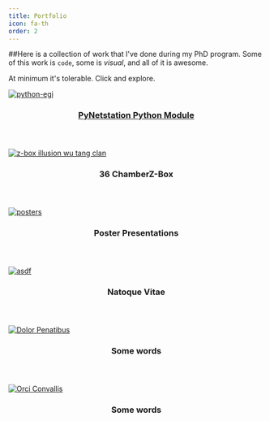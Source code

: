 ```yaml
---
title: Portfolio
icon: fa-th
order: 2
---
```



##Here is a collection of work that I've done during my PhD program.
Some of this work is `code`, some is *visual*, and all of it is awesome.

At minimum it's tolerable. Click and explore.

<div class="row">
  <div class="4u 12u$(mobile)">
    <div class="item">
        <a href="https://github.com/imnotamember/python-egi" class="image fit">
        <img src="../assets/images/pic02.jpg" alt="python-egi">
      <header><h3>PyNetstation Python Module</h3></header></a>
    </div>
    <div class="item">
      <a href="https://unl.box.com/s/9p01dycwsytvx9w4nm1305roajnjpi34" class="image fit">
        <img src="../assets/images/pic03.jpg" alt="z-box illusion wu tang clan" />
      </a>
      <header><h3>36 ChamberZ-Box
    </h3></header></div>
  </div>
  <div class="4u 12u$(mobile)">
    <div class="item">
      <a href="http://imnotamember.github.io/posters.html" class="image fit">
        <img src="../assets/images/pic04.jpg" alt="posters" />
      </a>
      <header><h3>Poster Presentations
    </h3></header></div>
    <div class="item">
      <a href="" class="image fit">
        <img src="../assets/images/pic05.jpg" alt="asdf" />
      </a>
      <header><h3>Natoque Vitae
    </h3></header></div>
  </div>
  <div class="4u 12u$(mobile)">
    <div class="item">
      <a href="#" class="image fit">
        <img src="../assets/images/pic06.jpg" alt="Dolor Penatibus" />
      </a>
      <header><h3>Some words
    </h3></header></div>
    <div class="item">
      <a href="#" class="image fit">
        <img src="../assets/images/pic07.jpg" alt="Orci Convallis" />
      </a>
      <header><h3>Some words
    </h3></header></div>
  </div>
</div>

